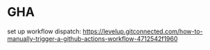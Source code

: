 # GHA
set up workflow dispatch: https://levelup.gitconnected.com/how-to-manually-trigger-a-github-actions-workflow-4712542f1960